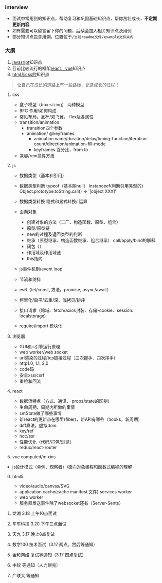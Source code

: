 ### interview
- 面试中常用到的知识点，帮助复习和巩固基础知识点，帮你茁壮成长，**不定期更新内容**
- 如有需要可以留言留下你的问题，后续会加入相关知识点及用例
- 部分知识点包含用例，位置位于```/当前readme文件/example文件夹内```

### 大纲
1. [javasript](https://github.com/jeremyChenMing/interview/tree/master/javascript)知识点
2. 目前比较流行的框架[react，vue](https://github.com/jeremyChenMing/interview/tree/master/react_vue_wxss)知识点
3. [html与css的](https://github.com/jeremyChenMing/interview/tree/master/html_css)知识点


> 让自己在成长的道路上有一些路标，记录成长的过程！ 






1. css
    - 盒子模型（box-sizing） 两种模型
    - BFC 作用/如何构成
    - 常见布局，圣杯/双飞翼， flex及各属性
    - transition/animation 
        * transition四个参数
        * animation/ @keyframes
            + animation name/duration/delay/timing-function/iteration-count/direction/animation-fill-mode
            + keyframes 百分比，from to
    - 兼容/rem换算方法


2. js
    - 数据类型（基本和引用）
    - 数据类型判断 typeof（基本除null） instanceof(判断引用类型的) Object.prototype.toString.call() => '[object XXX]'
    - 数据类型转换 隐式和显式转换/ 运算
    - 面向对象
        * 创建对象的方法（工厂、构造函数、原型、组合）
        * 原型/原型链
        * new的过程及返回类型的判断
        * 继承（原型继承、构造函数继承、组合继承） call/apply/bind的解释
        * 闭包（）
        * 作用域及作用域链
        * this指向
    - js事件机制/event loop
    - 节流和防抖
    - es6（let/const, 方法，promise, async/await）
    - 柯里化/扁平/去重/深、浅拷贝/排序
    - 接口请求（跨域、fetch/axios封装、存储-cookie、session、localstorage)

    - require/import 模块化



3. 浏览器
    - GUI和js引擎运行原理
    - web worker/web socket
    - url渲染的过程/tcp链接过程（三次握手、四次挥手）
    - http1.0, 1.1, 2.0
    - code码
    - 安全xss/csrf
    - 重绘和回流



4. react
    - 数据流特点（方式、通讯， props/state的区别）
    - 生命周期，周期内所做的事情
    - setState做了哪些事情
    - 新react的更新点在哪里(fiber)，新API有哪些（hooks，新周期）
    - diff算法，虚拟dom
    - key/ref
    - hoc/ssr
    - 性能优化（代码/打包/浏览）
    - redux/react-router




5. vue computed/mixins

* js设计模式（单例、观察者）/面向对象编程和函数式编程的理解
0. html5
    * video/audio/canvas/SVG
    * application cache(cache manifest 文件) services worker
    * web worker
    * 服务器发送事件除了websocket还有（Server-Sents）
    



1. 龙湖 3.18 上午10点面试
2. 车车科技 3.20 下午三点面试
3. 天九 3.17 晚上8点复试
4. 数字100 技术面试（3.17 两点，然后等通知）
5. 金和网络 复试等通知（3.17 四点复试）
6. 中软 等通知（人力聊完）
7. 广联大 等通知